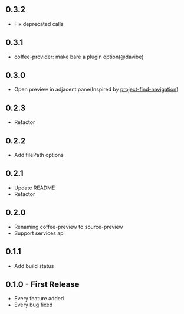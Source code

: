 ## 0.3.2
* Fix deprecated calls

## 0.3.1
* coffee-provider: make bare a plugin option(@davibe)

## 0.3.0
* Open preview in adjacent pane(Inspired by [project-find-navigation](https://atom.io/packages/project-find-navigation))

## 0.2.3
* Refactor

## 0.2.2
* Add filePath options

## 0.2.1
* Update README
* Refactor

## 0.2.0
* Renaming coffee-preview to source-preview
* Support services api

## 0.1.1
* Add build status

## 0.1.0 - First Release
* Every feature added
* Every bug fixed
